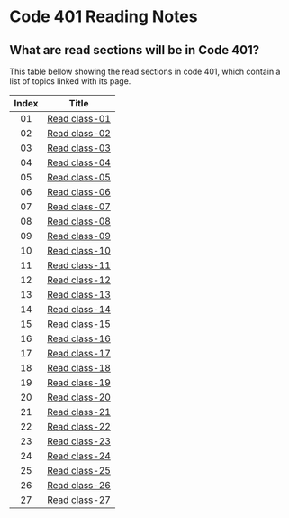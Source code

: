 # Code 401 Reading Notes

## What are read sections will be in Code 401?
This table bellow showing the read sections in code 401, which contain a list of topics  linked with its page.



|Index |                                                       Title                                                    |
|:----:|:--------------------------------------------------------------------------------------------------------------:|
|  01  |[Read class-01](https://basma23.github.io/python-reading-notes/class-01)                                        |
|  02  |[Read class-02](https://basma23.github.io/python-reading-notes/class-02)                                        |
|  03  |[Read class-03](https://basma23.github.io/python-reading-notes/class-03)                                        |
|  04  |[Read class-04](https://basma23.github.io/python-reading-notes/class-04)                                        |
|  05  |[Read class-05](https://basma23.github.io/python-reading-notes/class-05)                                        |
|  06  |[Read class-06](https://basma23.github.io/python-reading-notes/class-06)                                        |
|  07  |[Read class-07](https://basma23.github.io/python-reading-notes/class-07)                                        |
|  08  |[Read class-08](https://basma23.github.io/python-reading-notes/class-08)                                        |
|  09  |[Read class-09](https://basma23.github.io/python-reading-notes/class-09)                                        |
|  10  |[Read class-10](https://basma23.github.io/python-reading-notes/class-10)                                        |
|  11  |[Read class-11](https://basma23.github.io/python-reading-notes/class-11)                                        |
|  12  |[Read class-12](https://basma23.github.io/python-reading-notes/class-12)                                        |
|  13  |[Read class-13](https://basma23.github.io/python-reading-notes/class-13)                                        |
|  14  |[Read class-14](https://basma23.github.io/python-reading-notes/class-14)                                        |
|  15  |[Read class-15](https://basma23.github.io/python-reading-notes/class-15)                                        |
|  16  |[Read class-16](https://basma23.github.io/python-reading-notes/class-16)                                        |
|  17  |[Read class-17](https://basma23.github.io/python-reading-notes/class-17)                                        |
|  18  |[Read class-18](https://basma23.github.io/python-reading-notes/class-18)                                        |
|  19  |[Read class-19](https://basma23.github.io/python-reading-notes/class-19)                                        |
|  20  |[Read class-20](https://basma23.github.io/python-reading-notes/class-20)                                        |
|  21  |[Read class-21](https://basma23.github.io/python-reading-notes/class-21)                                        |
|  22  |[Read class-22](https://basma23.github.io/python-reading-notes/class-22)                                        |
|  23  |[Read class-23](https://basma23.github.io/python-reading-notes/class-23)                                        |
|  24  |[Read class-24](https://basma23.github.io/python-reading-notes/class-24)                                        |
|  25  |[Read class-25](https://basma23.github.io/python-reading-notes/class-25)                                        |
|  26  |[Read class-26](https://basma23.github.io/python-reading-notes/class-26)                                        |
|  27  |[Read class-27](https://basma23.github.io/python-reading-notes/class-27)                                        |

